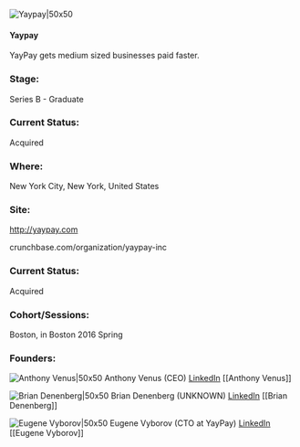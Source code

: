 

![Yaypay|50x50](https://apimg.techstars.com/connect/images/image_files/572a6fc4a93e9f85e200000e/original/YayPay_(1).jpg)

#### Yaypay
YayPay gets medium sized businesses paid faster.

### Stage: 
Series B - Graduate 

### Current Status: 
Acquired

### Where:
New York City, New York, United States

### Site:
http://yaypay.com



crunchbase.com/organization/yaypay-inc

### Current Status: 
Acquired

### Cohort/Sessions: 
Boston, in Boston 2016 Spring

### Founders: 

![Anthony Venus|50x50](https://apimg.techstars.com/connect/images/image_files/572b67398083202809000003/original/_MG_4291.jpg) Anthony Venus (CEO) [LinkedIn](https://linkedin.com/in/anthony-venus-5b838ab) [[Anthony Venus]]

![Brian Denenberg|50x50](https://apimg.techstars.com/connect/images/image_files/5720f958bbe36f12bb000008/original/brian1.jpg) Brian Denenberg (UNKNOWN) [LinkedIn](https://linkedin.com/in/bdenenberg) [[Brian Denenberg]]

![Eugene Vyborov|50x50](https://apimg.techstars.com/connect/images/image_files/56d5e397a93e9f0ec8000002/original/vyborov_square.jpg) Eugene Vyborov (CTO at YayPay) [LinkedIn](https://linkedin.com/in/evyborov) [[Eugene Vyborov]]


